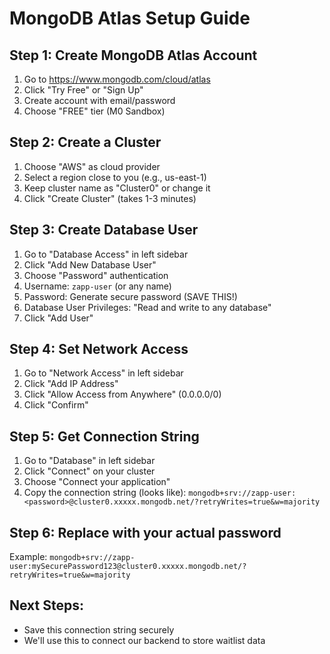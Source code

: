 # MongoDB Atlas Setup Guide

## Step 1: Create MongoDB Atlas Account

1. Go to https://www.mongodb.com/cloud/atlas
2. Click "Try Free" or "Sign Up"
3. Create account with email/password
4. Choose "FREE" tier (M0 Sandbox)

## Step 2: Create a Cluster

1. Choose "AWS" as cloud provider
2. Select a region close to you (e.g., us-east-1)
3. Keep cluster name as "Cluster0" or change it
4. Click "Create Cluster" (takes 1-3 minutes)

## Step 3: Create Database User

1. Go to "Database Access" in left sidebar
2. Click "Add New Database User"
3. Choose "Password" authentication
4. Username: `zapp-user` (or any name)
5. Password: Generate secure password (SAVE THIS!)
6. Database User Privileges: "Read and write to any database"
7. Click "Add User"

## Step 4: Set Network Access

1. Go to "Network Access" in left sidebar
2. Click "Add IP Address"
3. Click "Allow Access from Anywhere" (0.0.0.0/0)
4. Click "Confirm"

## Step 5: Get Connection String

1. Go to "Database" in left sidebar
2. Click "Connect" on your cluster
3. Choose "Connect your application"
4. Copy the connection string (looks like):
   `mongodb+srv://zapp-user:<password>@cluster0.xxxxx.mongodb.net/?retryWrites=true&w=majority`

## Step 6: Replace <password> with your actual password

Example:
`mongodb+srv://zapp-user:mySecurePassword123@cluster0.xxxxx.mongodb.net/?retryWrites=true&w=majority`

## Next Steps:
- Save this connection string securely
- We'll use this to connect our backend to store waitlist data